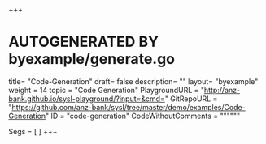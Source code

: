 +++
# AUTOGENERATED BY byexample/generate.go
title= "Code-Generation"
draft= false
description= ""
layout= "byexample"
weight = 14
topic = "Code Generation"
PlaygroundURL = "http://anz-bank.github.io/sysl-playground/?input=&cmd="
GitRepoURL = "https://github.com/anz-bank/sysl/tree/master/demo/examples/Code-Generation"
ID = "code-generation"
CodeWithoutComments = """"""

Segs = [
]
+++


